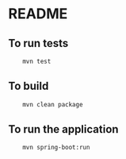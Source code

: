 # README

## To run tests

```bash
    mvn test
```

## To build

```bash
    mvn clean package
```


## To run the application

```bash
    mvn spring-boot:run
```

